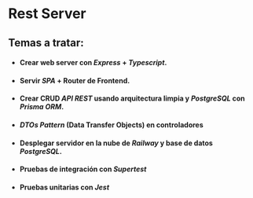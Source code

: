 # Rest Server

## Temas a tratar:

- #### Crear web server con _Express_ + _Typescript_.
- #### Servir _SPA_ + Router de Frontend.
- #### Crear CRUD _API REST_ usando arquitectura limpia y _PostgreSQL_ con _Prisma ORM_.
- #### _DTOs Pattern_ (Data Transfer Objects) en controladores
- #### Desplegar servidor en la nube de _Railway_ y base de datos _PostgreSQL_.
- #### Pruebas de integración con _Supertest_
- #### Pruebas unitarias con _Jest_